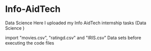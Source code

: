 # Info-AidTech
Data Science 
Here I uploaded my Info AidTech internship tasks (Data Science )

import "movies.csv", "ratingd.csv" and "IRIS.csv" Data sets before executing the code files
